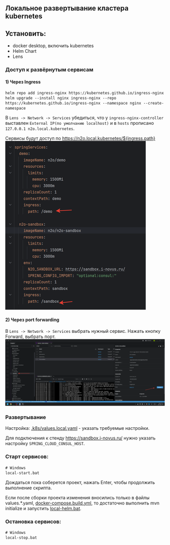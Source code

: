 Локальное развертывание кластера kubernetes
---

## Установить:
- docker desktop, включить kubernetes
- Helm Chart
- Lens

### Доступ к развёрнутым сервисам
#### 1) Через Ingress

```shell
helm repo add ingress-nginx https://kubernetes.github.io/ingress-nginx
helm upgrade --install nginx ingress-nginx --repo https://kubernetes.github.io/ingress-nginx --namespace nginx --create-namespace
```
В `Lens -> Network -> Services` убедиться, что у `ingress-nginx-controller` выставлен `External IP(по умолчанию localhost)` и в `hosts` прописано `127.0.0.1 n2o.local.kubernetes`.

Сервисы будут доступ по https://n2o.local.kubernetes/${ingress.path}
![img.png](img.png)

#### 2) Через port forwarding

В `Lens -> Network -> Services` выбрать нужный сервис. Нажать кнопку Forward, выбрать порт.
![2025-07-18_23-11-53.png](2025-07-18_23-11-53.png)

### Развертывание

Настройка: [.k8s/values.local.yaml](../.k8s/values.local.yaml) - указать требуемые настройки.

Для подключения к стенду https://sandbox.i-novus.ru/ нужно указать настройку `SPRING_CLOUD_CONSUL_HOST`.

### Старт сервисов:
```shell
# Windows
local-start.bat
```
Дождаться пока соберется проект, нажать Enter, чтобы продолжить выполнение скрипта.

Если после сборки проекта изменения вносились только в файлы values.*.yaml, [docker-compose.build.yml](../.docker-compose/docker-compose.build.yml), то достаточно выполнить mvn initialize и запустить [local-helm.bat](helm/local-helm.bat).

### Остановка сервисов:
```shell
# Windows
local-stop.bat
```


